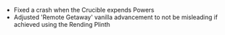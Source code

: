 - Fixed a crash when the Crucible expends Powers
- Adjusted 'Remote Getaway' vanilla advancement to not be misleading if achieved using the Rending Plinth